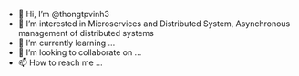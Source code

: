 - 👋 Hi, I’m @thongtpvinh3
- 👀 I’m interested in Microservices and Distributed System, Asynchronous management of distributed systems
- 🌱 I’m currently learning ...
- 💞️ I’m looking to collaborate on ...
- 📫 How to reach me ...

<!---
thongtpvinh3/thongtpvinh3 is a ✨ special ✨ repository because its `README.md` (this file) appears on your GitHub profile.
You can click the Preview link to take a look at your changes.
--->
